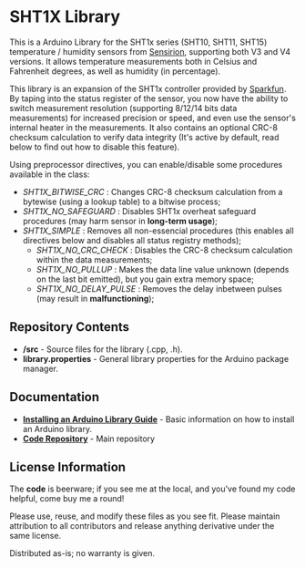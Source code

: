 SHT1X Library
========================================

This is a Arduino Library for the SHT1x series (SHT10, SHT11, SHT15) temperature / humidity sensors from [Sensirion](www.sensirion.com), supporting both V3 and V4 versions.
It allows temperature measurements both in Celsius and Fahrenheit degrees, as well as humidity (in percentage).

This library is an expansion of the SHT1x controller provided by [Sparkfun](https://github.com/sparkfun/SHT15_Breakout). By taping into
the status register of the sensor, you now have the ability to switch measurement resolution (supporting 8/12/14 bits data measurements) for increased precision or speed, and even use the sensor's internal heater in the measurements.
It also contains an optional CRC-8 checksum calculation to verify data integrity (It's active by default, read below to find out how to disable this feature). 

Using preprocessor directives, you can enable/disable some procedures available in the class:
- *SHT1X_BITWISE_CRC* : Changes CRC-8 checksum calculation from a bytewise (using a lookup table) to a bitwise process;
- *SHT1X_NO_SAFEGUARD* : Disables SHT1x overheat safeguard procedures (may harm sensor in **long-term usage**);
- *SHT1X_SIMPLE* : Removes all non-essencial procedures (this enables all directives below and disables all status registry methods);
	- *SHT1X_NO_CRC_CHECK* : Disables the CRC-8 checksum calculation within the data measurements;
	- *SHT1X_NO_PULLUP* : Makes the data line value unknown (depends on the last bit emitted), but you gain extra memory space;
	- *SHT1X_NO_DELAY_PULSE* : Removes the delay inbetween pulses (may result in **malfunctioning**);

Repository Contents
-------------------

* **/src** - Source files for the library (.cpp, .h).
* **library.properties** - General library properties for the Arduino package manager. 

Documentation
--------------

* **[Installing an Arduino Library Guide](https://www.arduino.cc/en/Guide/Libraries#toc2)** - Basic information on how to install an Arduino library.
* **[Code Repository](https://github.com/jncfa/SHT1xController)** - Main repository 

License Information
-------------------

The **code** is beerware; if you see me at the local, and you've found my code helpful, come buy me a round!

Please use, reuse, and modify these files as you see fit. Please maintain attribution to all contributors and release anything derivative under the same license.

Distributed as-is; no warranty is given.
